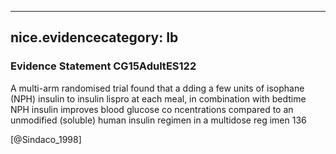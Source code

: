 
---
nice.evidencecategory: Ib
---

### Evidence Statement CG15AdultES122
A multi-arm randomised trial found that a dding a few units of isophane (NPH) insulin to insulin lispro at each meal, in combination with bedtime NPH insulin improves blood glucose co ncentrations compared to an unmodified (soluble) human insulin regimen in a multidose reg imen 136

[@Sindaco_1998]


